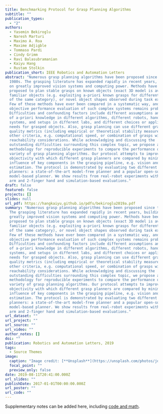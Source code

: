 ```yaml
---
title: Benchmarking Protocol for Grasp Planning Algorithms
subtitle: ""
publication_types:
  - "2"
authors:
  - Yasemin Bekiroglu
  - Naresh Marturi
  - Maximo A. Roa
  - Maxime Adjigble
  - Tommaso Pardi
  - Cindy Grimm
  - Ravi Balasubramanian
  - Kaiyu Hang
  - Rustam Stolkin
publication_short: IEEE Robotics and Automation Letters
abstract: "Numerous grasp planning algorithms have been proposed since the
  1980s. The grasping literature has expanded rapidly in recent years, building
  on greatly improved vision systems and computing power. Methods have been
  proposed to plan stable grasps on known objects (exact 3D model is available),
  familiar objects (e.g. exploiting a-priori known grasps for different objects
  of the same category), or novel object shapes observed during task execution.
  Few of these methods have ever been compared in a systematic way, and
  objective performance evaluation of such complex systems remains problematic.
  Difficulties and confounding factors include different assumptions and amounts
  of a-priori knowledge in different algorithms, different robots, hands, vision
  systems, and setups in different labs, and different choices or application
  needs for grasped objects. Also, grasp planning can use different grasp
  quality metrics (including empirical or theoretical stability measures), or
  other criteria, e.g. computational speed, or combination of grasps with
  reachability considerations. While acknowledging and discussing the
  outstanding difficulties surrounding this complex topic, we propose a
  methodology for reproducible experiments to compare the performance of a
  variety of grasp planning algorithms. Our protocol attempts to improve the
  objectivity with which different grasp planners are compared by minimizing the
  influence of key components in the grasping pipeline, e.g. vision and pose
  estimation. The protocol is demonstrated by evaluating two different grasp
  planners: a state-of-the-art model-free planner and a popular open-source
  model-based planner. We show results from real-robot experiments with a 7-DoF
  arm and 2-finger hand and simulation-based evaluations."
draft: false
featured: false
projects: []
slides: null
url_pdf: https://hangkaiyu.github.io/pdfs/bekiroglu2019a.pdf
summary: "Numerous grasp planning algorithms have been proposed since the 1980s.
  The grasping literature has expanded rapidly in recent years, building on
  greatly improved vision systems and computing power. Methods have been
  proposed to plan stable grasps on known objects (exact 3D model is available),
  familiar objects (e.g. exploiting a-priori known grasps for different objects
  of the same category), or novel object shapes observed during task execution.
  Few of these methods have ever been compared in a systematic way, and
  objective performance evaluation of such complex systems remains problematic.
  Difficulties and confounding factors include different assumptions and amounts
  of a-priori knowledge in different algorithms, different robots, hands, vision
  systems, and setups in different labs, and different choices or application
  needs for grasped objects. Also, grasp planning can use different grasp
  quality metrics (including empirical or theoretical stability measures), or
  other criteria, e.g. computational speed, or combination of grasps with
  reachability considerations. While acknowledging and discussing the
  outstanding difficulties surrounding this complex topic, we propose a
  methodology for reproducible experiments to compare the performance of a
  variety of grasp planning algorithms. Our protocol attempts to improve the
  objectivity with which different grasp planners are compared by minimizing the
  influence of key components in the grasping pipeline, e.g. vision and pose
  estimation. The protocol is demonstrated by evaluating two different grasp
  planners: a state-of-the-art model-free planner and a popular open-source
  model-based planner. We show results from real-robot experiments with a 7-DoF
  arm and 2-finger hand and simulation-based evaluations."
url_dataset: ""
url_project: ""
url_source: ""
url_video: ""
author_notes: []
doi: ""
publication: Robotics and Automation Letters, 2019
tags:
  - Source Themes
image:
  caption: "Image credit: [**Unsplash**](https://unsplash.com/photos/jdD8gXaTZsc)"
  focal_point: ""
  preview_only: false
date: 2019-08-11T20:41:00.000Z
url_slides: ""
publishDate: 2017-01-01T00:00:00.000Z
url_poster: ""
url_code: ""
---
```


Supplementary notes can be added here, including [code and math](https://wowchemy.com/docs/content/writing-markdown-latex/).
